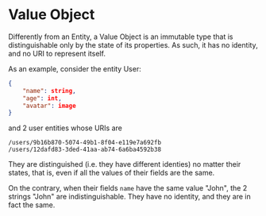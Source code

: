 Value Object
============
Differently from an Entity, a Value Object is an immutable type that is distinguishable only by the state of its properties. As such, it has no identity, and no URI to represent itself.

As an example, consider the entity User:

```json
{
    "name": string,
    "age": int,
    "avatar": image
}
```

and 2 user entities whose URIs are

```
/users/9b16b870-5074-49b1-8f04-e119e7a692fb
/users/12dafd83-3ded-41aa-ab74-6a6ba4592b38
```

They are distinguished (i.e. they have different identies) no matter their states, that is, even if all the values of their fields are the same.

On the contrary, when their fields `name` have the same value "John", the 2 strings "John" are indistinguishable. They have no identity, and they are in fact the same.


